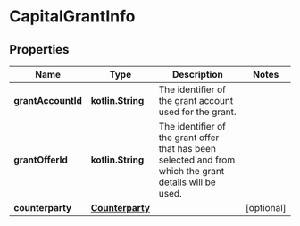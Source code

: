 
# CapitalGrantInfo

## Properties
Name | Type | Description | Notes
------------ | ------------- | ------------- | -------------
**grantAccountId** | **kotlin.String** | The identifier of the grant account used for the grant. | 
**grantOfferId** | **kotlin.String** | The identifier of the grant offer that has been selected and from which the grant details will be used. | 
**counterparty** | [**Counterparty**](Counterparty.md) |  |  [optional]



